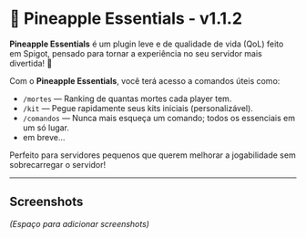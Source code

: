 # 🍍 Pineapple Essentials - v1.1.2

**Pineapple Essentials** é um plugin leve e de qualidade de vida (QoL) feito em Spigot, pensado para tornar a experiência no seu servidor mais divertida! 🌟

Com o **Pineapple Essentials**, você terá acesso a comandos úteis como:  
- `/mortes` — Ranking de quantas mortes cada player tem.  
- `/kit` — Pegue rapidamente seus kits iniciais (personalizável).  
- `/comandos` — Nunca mais esqueça um comando; todos os essenciais em um só lugar.
- em breve...

Perfeito para servidores pequenos que querem melhorar a jogabilidade sem sobrecarregar o servidor!

---

## Screenshots
*(Espaço para adicionar screenshots)*
